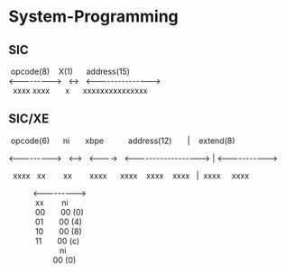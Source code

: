# System-Programming
## SIC

&nbsp;opcode(8)&nbsp;&nbsp;&nbsp;&nbsp;X(1)&nbsp;&nbsp;&nbsp;&nbsp;&nbsp;&nbsp;address(15)  
<--------->&nbsp;&nbsp;&nbsp;<->&nbsp;&nbsp;&nbsp;<--------------->  
&nbsp;&nbsp;xxxx xxxx&nbsp;&nbsp;&nbsp;&nbsp;&nbsp;&nbsp;&nbsp;x&nbsp;&nbsp;&nbsp;&nbsp;&nbsp;&nbsp;xxxxxxxxxxxxxxx  


## SIC/XE 

&nbsp;opcode(6)&nbsp;&nbsp;&nbsp;&nbsp;&nbsp;&nbsp;ni&nbsp;&nbsp;&nbsp;&nbsp;&nbsp;&nbsp;&nbsp;xbpe&nbsp;&nbsp;&nbsp;&nbsp;&nbsp;&nbsp;&nbsp;&nbsp;&nbsp;&nbsp;&nbsp;address(12)&nbsp;&nbsp;&nbsp;&nbsp;&nbsp;&nbsp;&nbsp;|&nbsp;&nbsp;&nbsp;&nbsp;extend(8)  

<--------->&nbsp;&nbsp;&nbsp;<-->&nbsp;&nbsp;&nbsp;<---->&nbsp;&nbsp;&nbsp;<------------------>&nbsp;|&nbsp;<----------->  

&nbsp;&nbsp;xxxx&nbsp;&nbsp;&nbsp;xx&nbsp;&nbsp;&nbsp;&nbsp;&nbsp;&nbsp;&nbsp;&nbsp;xx&nbsp;&nbsp;&nbsp;&nbsp;&nbsp;&nbsp;&nbsp;&nbsp;xxxx&nbsp;&nbsp;&nbsp;&nbsp;&nbsp;&nbsp;xxxx&nbsp;&nbsp;&nbsp;&nbsp;xxxx&nbsp;&nbsp;&nbsp;&nbsp;xxxx&nbsp;&nbsp;&nbsp;|&nbsp;&nbsp;xxxx&nbsp;&nbsp;&nbsp;&nbsp;&nbsp;xxxx  

&nbsp;&nbsp;&nbsp;&nbsp;&nbsp;&nbsp;&nbsp;&nbsp;&nbsp;&nbsp;&nbsp;<--------->  
&nbsp;&nbsp;&nbsp;&nbsp;&nbsp;&nbsp;&nbsp;&nbsp;&nbsp;&nbsp;&nbsp;&nbsp;xx&nbsp;&nbsp;&nbsp;&nbsp;&nbsp;&nbsp;&nbsp;&nbsp;ni  
&nbsp;&nbsp;&nbsp;&nbsp;&nbsp;&nbsp;&nbsp;&nbsp;&nbsp;&nbsp;&nbsp;&nbsp;00&nbsp;&nbsp;&nbsp;&nbsp;&nbsp;&nbsp;&nbsp;00  (0)  
&nbsp;&nbsp;&nbsp;&nbsp;&nbsp;&nbsp;&nbsp;&nbsp;&nbsp;&nbsp;&nbsp;&nbsp;01&nbsp;&nbsp;&nbsp;&nbsp;&nbsp;&nbsp;&nbsp;00  (4)  
&nbsp;&nbsp;&nbsp;&nbsp;&nbsp;&nbsp;&nbsp;&nbsp;&nbsp;&nbsp;&nbsp;&nbsp;10&nbsp;&nbsp;&nbsp;&nbsp;&nbsp;&nbsp;&nbsp;00  (8)  
&nbsp;&nbsp;&nbsp;&nbsp;&nbsp;&nbsp;&nbsp;&nbsp;&nbsp;&nbsp;&nbsp;&nbsp;11&nbsp;&nbsp;&nbsp;&nbsp;&nbsp;&nbsp;&nbsp;00  (c)  
&nbsp;&nbsp;&nbsp;&nbsp;&nbsp;&nbsp;&nbsp;&nbsp;&nbsp;&nbsp;&nbsp;&nbsp;&nbsp;&nbsp;&nbsp;&nbsp;&nbsp;&nbsp;&nbsp;&nbsp;&nbsp;&nbsp;&nbsp;ni  
&nbsp;&nbsp;&nbsp;&nbsp;&nbsp;&nbsp;&nbsp;&nbsp;&nbsp;&nbsp;&nbsp;&nbsp;&nbsp;&nbsp;&nbsp;&nbsp;&nbsp;&nbsp;&nbsp;&nbsp;00  (0)  
